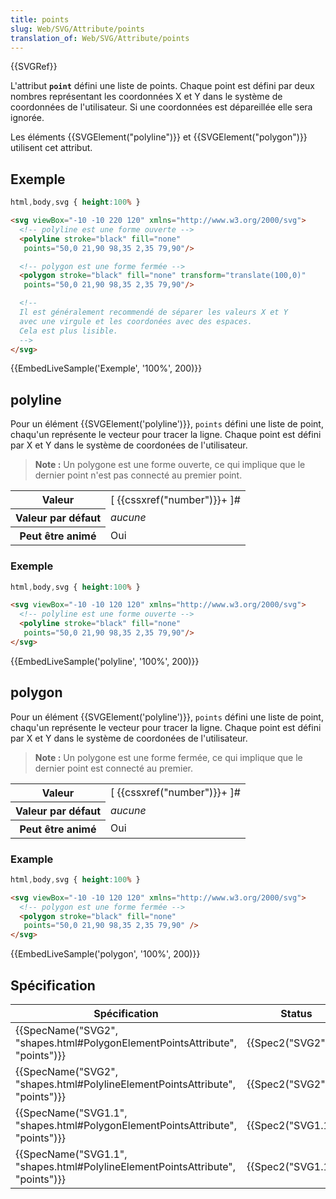 ```yaml
---
title: points
slug: Web/SVG/Attribute/points
translation_of: Web/SVG/Attribute/points
---
```

{{SVGRef}}

L'attribut **`point`** défini une liste de points. Chaque point est défini par deux nombres représentant les coordonnées X et Y dans le système de coordonnées de l'utilisateur. Si une coordonnées est dépareillée elle sera ignorée.

Les éléments {{SVGElement("polyline")}} et {{SVGElement("polygon")}} utilisent cet attribut.

## Exemple

```css hidden
html,body,svg { height:100% }
```

```html
<svg viewBox="-10 -10 220 120" xmlns="http://www.w3.org/2000/svg">
  <!-- polyline est une forme ouverte -->
  <polyline stroke="black" fill="none"
   points="50,0 21,90 98,35 2,35 79,90"/>

  <!-- polygon est une forme fermée -->
  <polygon stroke="black" fill="none" transform="translate(100,0)"
   points="50,0 21,90 98,35 2,35 79,90"/>

  <!--
  Il est généralement recommendé de séparer les valeurs X et Y
  avec une virgule et les coordonées avec des espaces.
  Cela est plus lisible.
  -->
</svg>
```

{{EmbedLiveSample('Exemple', '100%', 200)}}

## polyline

Pour un élément {{SVGElement('polyline')}}, `points` défini une liste de point, chaqu'un représente le vecteur pour tracer la ligne. Chaque point est défini par X et Y dans le système de coordonées de l'utilisateur.

> **Note :** Un polygone est une forme ouverte, ce qui implique que le dernier point n'est pas connecté au premier point.

<table class="properties">
  <tbody>
    <tr>
      <th scope="row">Valeur</th>
      <td>[ {{cssxref("number")}}+ ]#</td>
    </tr>
    <tr>
      <th scope="row">Valeur par défaut</th>
      <td><em>aucune</em></td>
    </tr>
    <tr>
      <th scope="row">Peut être animé</th>
      <td>Oui</td>
    </tr>
  </tbody>
</table>

### Exemple

```css hidden
html,body,svg { height:100% }
```

```html
<svg viewBox="-10 -10 120 120" xmlns="http://www.w3.org/2000/svg">
  <!-- polyline est une forme ouverte -->
  <polyline stroke="black" fill="none"
   points="50,0 21,90 98,35 2,35 79,90"/>
</svg>
```

{{EmbedLiveSample('polyline', '100%', 200)}}

## polygon

Pour un élément {{SVGElement('polyline')}}, `points` défini une liste de point, chaqu'un représente le vecteur pour tracer la ligne. Chaque point est défini par X et Y dans le système de coordonées de l'utilisateur.

> **Note :** Un polygone est une forme fermée, ce qui implique que le dernier point est connecté au premier.

<table class="properties">
  <tbody>
    <tr>
      <th scope="row">Valeur</th>
      <td>[ {{cssxref("number")}}+ ]#</td>
    </tr>
    <tr>
      <th scope="row">Valeur par défaut</th>
      <td><em>aucune</em></td>
    </tr>
    <tr>
      <th scope="row">Peut être animé</th>
      <td>Oui</td>
    </tr>
  </tbody>
</table>

### Example

```css hidden
html,body,svg { height:100% }
```

```html
<svg viewBox="-10 -10 120 120" xmlns="http://www.w3.org/2000/svg">
  <!-- polygon est une forme fermée -->
  <polygon stroke="black" fill="none"
   points="50,0 21,90 98,35 2,35 79,90" />
</svg>
```

{{EmbedLiveSample('polygon', '100%', 200)}}

## Spécification

| Spécification                                                                                            | Status                   | Commentaire                         |
| -------------------------------------------------------------------------------------------------------- | ------------------------ | ----------------------------------- |
| {{SpecName("SVG2", "shapes.html#PolygonElementPointsAttribute", "points")}}     | {{Spec2("SVG2")}} | Définition de `<polygon>`           |
| {{SpecName("SVG2", "shapes.html#PolylineElementPointsAttribute", "points")}}     | {{Spec2("SVG2")}} | Définition de `<polyline>`          |
| {{SpecName("SVG1.1", "shapes.html#PolygonElementPointsAttribute", "points")}} | {{Spec2("SVG1.1")}} | Définition initiale de `<polygon>`  |
| {{SpecName("SVG1.1", "shapes.html#PolylineElementPointsAttribute", "points")}} | {{Spec2("SVG1.1")}} | Définition initiale de `<polyline>` |

